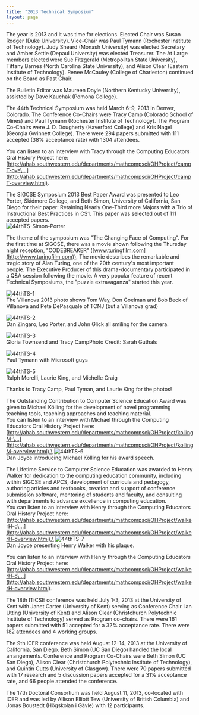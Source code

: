 ```yaml
---
title: "2013 Technical Symposium"
layout: page
---
```


The year is 2013 and it was time for elections. Elected Chair was Susan
Rodger (Duke University). Vice-Chair was Paul Tymann (Rochester
Institute of Technology). Judy Sheard (Monash University) was elected
Secretary and Amber Settle (Depaul University) was elected Treasurer.
The At Large members elected were Sue Fitzgerald (Metropolitan State
University), Tiffany Barnes (North Carolina State University), and
Alison Clear (Eastern Institute of Technology). Renee McCauley (College
of Charleston) continued on the Board as Past Chair.

The Bulletin Editor was Maureen Doyle (Northern Kentucky University),
assisted by Dave Kauchak (Pomona College).

The 44th Technical Symposium was held March 6-9, 2013 in Denver,
Colorado. The Conference Co-Chairs were Tracy Camp (Colorado School of
Mines) and Paul Tymann (Rochester Institute of Technology). The Program
Co-Chairs were J. D. Dougherty (Haverford College) and Kris Nagel
(Georgia Gwinnett College). There were 294 papers submitted with 111
accepted (38% acceptance rate) with 1304 attendees.

You can listen to an interview with Tracy through the Computing
Educators Oral History Project here:
[http://ahab.southwestern.edu/departments/mathcompsci/OHProject/campT-ove\...](http://ahab.southwestern.edu/departments/mathcompsci/OHProject/campT-overview.html).

The SIGCSE Symposium 2013 Best Paper Award was presented to Leo Porter,
Skidmore College, and Beth Simon, University of California, San Diego
for their paper: Retaining Nearly One-Third more Majors with a Trio of
Instructional Best Practices in CS1. This paper was selected out of 111
accepted papers.\
![44thTS-Simon-Porter](../../files/images/50yearsofSIGCSE/44thTS-Simon-Porter.jpg)

The theme of the symposium was \"The Changing Face of Computing\". For
the first time at SIGCSE, there was a movie shown following the Thursday
night reception, \"CODEBREAKER\"
([www.turingfilm.com](http://www.turingfilm.com)). The movie describes
the remarkable and tragic story of Alan Turing, one of the 20th
century\'s most important people. The Executive Producer of this
drama-documentary participated in a Q&A session following the movie. A
very popular feature of recent Technical Symposiums, the \"puzzle
extravaganza\" started this year.

![44thTS-1](../../files/images/50yearsofSIGCSE/44thTS-1.jpg)\
The Villanova 2013 photo shows Tom Way, Don Goelman and Bob Beck of
Villanova and Pete DePasquale of TCNJ (but a Villanova grad)

![44thTS-2](../../files/images/50yearsofSIGCSE/44thTS-2.jpg)\
Dan Zingaro, Leo Porter, and John Glick all smiling for the camera.

![44thTS-3](../../files/images/50yearsofSIGCSE/44thTS-3.jpg)\
Gloria Townsend and Tracy CampPhoto Credit: Sarah Guthals

![44thTS-4](../../files/images/50yearsofSIGCSE/44thTS-4.jpg)\
Paul Tymann with Microsoft guys

![44thTS-5](../../files/images/50yearsofSIGCSE/44thTS-5.jpg)\
Ralph Morelli, Laurie King, and Michelle Craig

Thanks to Tracy Camp, Paul Tyman, and Laurie King for the photos!

The Outstanding Contribution to Computer Science Education Award was
given to Michael Kölling for the development of novel programming
teaching tools, teaching approaches and teaching material.\
You can listen to an interview with Michael through the Computing
Educators Oral History Project here:
[http://ahab.southwestern.edu/departments/mathcompsci/OHProject/kollingM-\...](http://ahab.southwestern.edu/departments/mathcompsci/OHProject/kollingM-overview.html).\
![44thTS-6](../../files/images/50yearsofSIGCSE/44thTS-6.jpg)\
Dan Joyce introducing Michael Kölling for his award speech.

The Lifetime Service to Computer Science Education was awarded to Henry
Walker for dedication to the computing education community, including
within SIGCSE and APCS, development of curricula and pedagogy, authoring
articles and textbooks, creation and support of conference submission
software, mentoring of students and faculty, and consulting with
departments to advance excellence in computing education.\
You can listen to an interview with Henry through the Computing
Educators Oral History Project here:
[http://ahab.southwestern.edu/departments/mathcompsci/OHProject/walkerH-o\...](http://ahab.southwestern.edu/departments/mathcompsci/OHProject/walkerH-overview.html).\
![44thTS-7](../../files/images/50yearsofSIGCSE/44thTS-7.jpg)\
Dan Joyce presenting Henry Walker with his plaque.

You can listen to an interview with Henry through the Computing
Educators Oral History Project here:
[http://ahab.southwestern.edu/departments/mathcompsci/OHProject/walkerH-o\...](http://ahab.southwestern.edu/departments/mathcompsci/OHProject/walkerH-overview.html).

The 18th ITiCSE conference was held July 1-3, 2013 at the University of
Kent with Janet Carter (University of Kent) serving as Conference Chair.
Ian Utting (University of Kent) and Alison Clear (Christchurch
Polytechnic Institute of Technology) served as Program co-chairs. There
were 161 papers submitted with 51 accepted for a 32% acceptance rate.
There were 182 attendees and 4 working groups.

The 9th ICER conference was held August 12-14, 2013 at the University of
California, San Diego. Beth Simon (UC San Diego) handled the local
arrangements. Conference and Program Co-Chairs were Beth Simon (UC San
Diego), Alison Clear (Christchurch Polytechnic Institute of Technology),
and Quintin Cutts (University of Glasgow). There were 70 papers
submitted with 17 research and 5 discussion papers accepted for a 31%
acceptance rate, and 66 people attended the conference.

The 17th Doctoral Consortium was held August 11, 2013, co-located with
ICER and was led by Allison Elliott Tew (University of British Columbia)
and Jonas Boustedt (Högskolan i Gävle) with 12 participants.